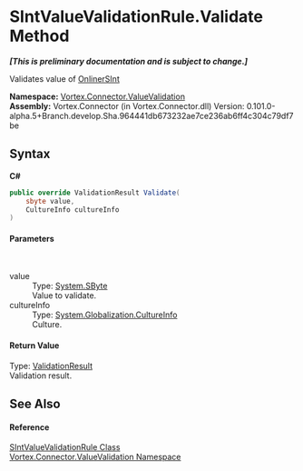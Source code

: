 # SIntValueValidationRule.Validate Method 
 _**\[This is preliminary documentation and is subject to change.\]**_

Validates value of <a href="T_Vortex_Connector_ValueTypes_OnlinerSInt.md">OnlinerSInt</a>

**Namespace:**&nbsp;<a href="N_Vortex_Connector_ValueValidation.md">Vortex.Connector.ValueValidation</a><br />**Assembly:**&nbsp;Vortex.Connector (in Vortex.Connector.dll) Version: 0.101.0-alpha.5+Branch.develop.Sha.964441db673232ae7ce236ab6ff4c304c79df7be

## Syntax

**C#**<br />
``` C#
public override ValidationResult Validate(
	sbyte value,
	CultureInfo cultureInfo
)
```


#### Parameters
&nbsp;<dl><dt>value</dt><dd>Type: <a href="http://msdn2.microsoft.com/en-us/library/f71b253d" target="_blank">System.SByte</a><br />Value to validate.</dd><dt>cultureInfo</dt><dd>Type: <a href="http://msdn2.microsoft.com/en-us/library/kx54z3k7" target="_blank">System.Globalization.CultureInfo</a><br />Culture.</dd></dl>

#### Return Value
Type: <a href="T_Vortex_Connector_ValueValidation_ValidationResult.md">ValidationResult</a><br />Validation result.

## See Also


#### Reference
<a href="T_Vortex_Connector_ValueValidation_SIntValueValidationRule.md">SIntValueValidationRule Class</a><br /><a href="N_Vortex_Connector_ValueValidation.md">Vortex.Connector.ValueValidation Namespace</a><br />